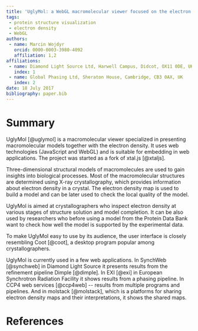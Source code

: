 ```yaml
---
title: 'UglyMol: a WebGL macromolecular viewer focused on the electron density'
tags:
 - protein structure visualization
 - electron density
 - WebGL
authors:
 - name: Marcin Wojdyr
   orcid: 0000-0003-3980-4092
   affiliation: 1,2
affiliations:
 - name: Diamond Light Source Ltd, Harwell Campus, Didcot, OX11 0DE, UK
   index: 1
 - name: Global Phasing Ltd, Sheraton House, Cambridge, CB3 0AX, UK
   index: 2
date: 18 July 2017
bibliography: paper.bib
---
```


# Summary

UglyMol [@uglymol] is a macromolecular viewer specialized in presenting
macromolecular models together with the electron density.
It uses web technologies (JavaScript and WebGL) and is suitable for embedding
in web applications. The project was started as a fork of xtal.js [@xtaljs].

Three-dimensional structural models of macromolecules are used to gain
insights into biological processes. Most of the macromolecular structures
are determined using X-ray crystallography, which provides information
about electron density in a crystal. The electron density map is used to
build a model and can be later used to check the local quality of the model.

UglyMol is aimed at crystallographers who inspect electron density
at various stages of structure solution and model completion.
It can be also used by researchers who before using a model from
the Protein Data Bank want to check how well the model is supported
by the experimental data.

To make UglyMol easy to use by its audience,
the user interface is closely resembling Coot [@coot],
a desktop program popular among crystallographers.

UglyMol is currently used in a few web applications.
In SynchWeb [@synchweb] in Diamond Light Source it presents results from
the refinement pipeline Dimple [@dimple].
In EXI [@exi] in European Synchrotron Radiation Facility it shows
results from a phasing pipeline.
In CCP4 web services [@ccp4web] -- results from multiple programs
and pipelines.
And in molstack [@molstack], which is a platforms for sharing electron
density maps and their interpretations, it shows the shared maps.

# References
